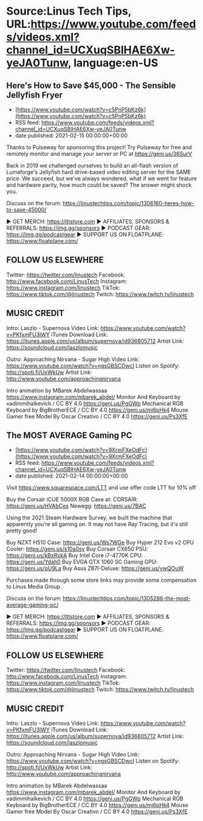 # Source:Linus Tech Tips, URL:https://www.youtube.com/feeds/videos.xml?channel_id=UCXuqSBlHAE6Xw-yeJA0Tunw, language:en-US

## Here's How to Save $45,000 - The Sensible Jellyfish Fryer
 - [https://www.youtube.com/watch?v=c5PnP5bKz6k](https://www.youtube.com/watch?v=c5PnP5bKz6k)
 - RSS feed: https://www.youtube.com/feeds/videos.xml?channel_id=UCXuqSBlHAE6Xw-yeJA0Tunw
 - date published: 2021-02-15 00:00:00+00:00

Thanks to Pulseway for sponsoring this project! Try Pulseway for free and remotely monitor and manage your server or PC at https://geni.us/36SurV

Back in 2019 we challenged ourselves to build an all-flash version of Lumaforge's Jellyfish hard drive-based video editing server for the SAME price. We succeed, but we've always wondered, what if we went for feature and hardware parity, how much could be saved? The answer might shock you.
 
Discuss on the forum: https://linustechtips.com/topic/1306160-heres-how-to-save-45000/

► GET MERCH: https://lttstore.com
► AFFILIATES, SPONSORS & REFERRALS: https://lmg.gg/sponsors
► PODCAST GEAR: https://lmg.gg/podcastgear
► SUPPORT US ON FLOATPLANE: https://www.floatplane.com/

FOLLOW US ELSEWHERE
---------------------------------------------------  
Twitter: https://twitter.com/linustech
Facebook: http://www.facebook.com/LinusTech
Instagram: https://www.instagram.com/linustech
TikTok: https://www.tiktok.com/@linustech
Twitch: https://www.twitch.tv/linustech

MUSIC CREDIT
---------------------------------------------------
Intro: Laszlo - Supernova
Video Link: https://www.youtube.com/watch?v=PKfxmFU3lWY
iTunes Download Link: https://itunes.apple.com/us/album/supernova/id936805712
Artist Link: https://soundcloud.com/laszlomusic

Outro: Approaching Nirvana - Sugar High
Video Link: https://www.youtube.com/watch?v=ngsGBSCDwcI
Listen on Spotify: http://spoti.fi/UxWkUw
Artist Link: http://www.youtube.com/approachingnirvana

Intro animation by MBarek Abdelwassaa https://www.instagram.com/mbarek_abdel/
Monitor And Keyboard by vadimmihalkevich / CC BY 4.0  https://geni.us/PgGWp
Mechanical RGB Keyboard by BigBrotherECE / CC BY 4.0 https://geni.us/mj6pHk4
Mouse Gamer free Model By Oscar Creativo / CC BY 4.0 https://geni.us/Ps3XfE

## The MOST AVERAGE Gaming PC
 - [https://www.youtube.com/watch?v=9XrmFXeOdFc](https://www.youtube.com/watch?v=9XrmFXeOdFc)
 - RSS feed: https://www.youtube.com/feeds/videos.xml?channel_id=UCXuqSBlHAE6Xw-yeJA0Tunw
 - date published: 2021-02-14 00:00:00+00:00

Visit https://www.squarespace.com/LTT and use offer code LTT for 10% off

Buy the Corsair iCUE 5000X RGB Case at:
CORSAIR: https://geni.us/HVAbCes
Newegg: https://geni.us/7BAC

Using the 2021 Steam Hardware Survey, we built the machine that apparently you’re all gaming on. It may not have Ray Tracing, but it's still pretty good!

Buy NZXT H510 Case: https://geni.us/Ws7WGe
Buy Hyper 212 Evo v2 CPU Cooler: https://geni.us/s10a0sy
Buy Corsair CX650 PSU: https://geni.us/kBxRvkA
Buy Intel Core i7-4770K CPU: https://geni.us/Ydah0
Buy EVGA GTX 1060 SC Gaming GPU: https://geni.us/pU9La
Buy Asus Z87I-Deluxe: https://geni.us/ywQOuW

Purchases made through some store links may provide some compensation to Linus Media Group.

Discuss on the forum: https://linustechtips.com/topic/1305286-the-most-average-gaming-pc/

► GET MERCH: https://lttstore.com
► AFFILIATES, SPONSORS & REFERRALS: https://lmg.gg/sponsors
► PODCAST GEAR: https://lmg.gg/podcastgear
► SUPPORT US ON FLOATPLANE: https://www.floatplane.com/

FOLLOW US ELSEWHERE
---------------------------------------------------  
Twitter: https://twitter.com/linustech
Facebook: http://www.facebook.com/LinusTech
Instagram: https://www.instagram.com/linustech
TikTok: https://www.tiktok.com/@linustech
Twitch: https://www.twitch.tv/linustech

MUSIC CREDIT
---------------------------------------------------
Intro: Laszlo - Supernova
Video Link: https://www.youtube.com/watch?v=PKfxmFU3lWY
iTunes Download Link: https://itunes.apple.com/us/album/supernova/id936805712
Artist Link: https://soundcloud.com/laszlomusic

Outro: Approaching Nirvana - Sugar High
Video Link: https://www.youtube.com/watch?v=ngsGBSCDwcI
Listen on Spotify: http://spoti.fi/UxWkUw
Artist Link: http://www.youtube.com/approachingnirvana

Intro animation by MBarek Abdelwassaa https://www.instagram.com/mbarek_abdel/
Monitor And Keyboard by vadimmihalkevich / CC BY 4.0  https://geni.us/PgGWp
Mechanical RGB Keyboard by BigBrotherECE / CC BY 4.0 https://geni.us/mj6pHk4
Mouse Gamer free Model By Oscar Creativo / CC BY 4.0 https://geni.us/Ps3XfE

